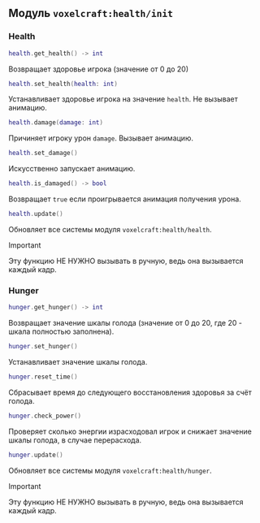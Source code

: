 ## Модуль `voxelcraft:health/init`

### Health

```lua
health.get_health() -> int
```

Возвращает здоровье игрока (значение от 0 до 20)

```lua
health.set_health(health: int)
```

Устанавливает здоровье игрока на значение `health`. Не вызывает анимацию.

```lua
health.damage(damage: int)
```

Причиняет игроку урон `damage`. Вызывает анимацию.

```lua
health.set_damage()
```

Искусственно запускает анимацию.

```lua
health.is_damaged() -> bool
```

Возвращает `true` если проигрывается анимация получения урона.

```lua
health.update()
```

Обновляет все системы модуля `voxelcraft:health/health`.

> [!IMPORTANT]
> Эту функцию НЕ НУЖНО вызывать в ручную, ведь она вызывается каждый кадр. 

### Hunger

```lua
hunger.get_hunger() -> int
```

Возвращает значение шкалы голода (значение от 0 до 20, где 20 - шкала 
полностью заполнена).

```lua
hunger.set_hunger()
```

Устанавливает значение шкалы голода.

```lua
hunger.reset_time()
```

Сбрасывает время до следующего восстановления здоровья за счёт голода.

```lua
hunger.check_power()
```

Проверяет сколько энергии израсходовал игрок и снижает значение шкалы голода, 
в случае перерасхода.

```lua
hunger.update()
```

Обновляет все системы модуля `voxelcraft:health/hunger`.

> [!IMPORTANT]
> Эту функцию НЕ НУЖНО вызывать в ручную, ведь она вызывается каждый кадр. 

